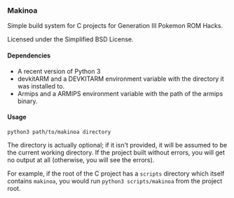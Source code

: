 ### Makinoa

Simple build system for C projects for Generation III Pokemon ROM Hacks.

Licensed under the Simplified BSD License.

#### Dependencies

* A recent version of Python 3
* devkitARM and a DEVKITARM environment variable with the directory it was installed to.
* Armips and a ARMIPS environment variable with the path of the armips binary.

#### Usage

`python3 path/to/makinoa directory`

The directory is actually optional; if it isn't provided, it will be assumed to be the current working directory. If the project built without errors, you will get no output at all (otherwise, you will see the errors).

For example, if the root of the C project has a `scripts` directory which itself contains `makinoa`, you would run `python3 scripts/makinoa` from the project root.